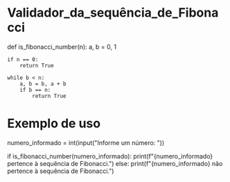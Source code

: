 # Validador_da_sequência_de_Fibonacci

def is_fibonacci_number(n):
    a, b = 0, 1

    
    if n == 0:
        return True

    while b < n:
        a, b = b, a + b
        if b == n:
            return True


# Exemplo de uso
numero_informado = int(input("Informe um número: "))

if is_fibonacci_number(numero_informado):
    print(f"{numero_informado} pertence à sequência de Fibonacci.")
else:
    print(f"{numero_informado} não pertence à sequência de Fibonacci.")
